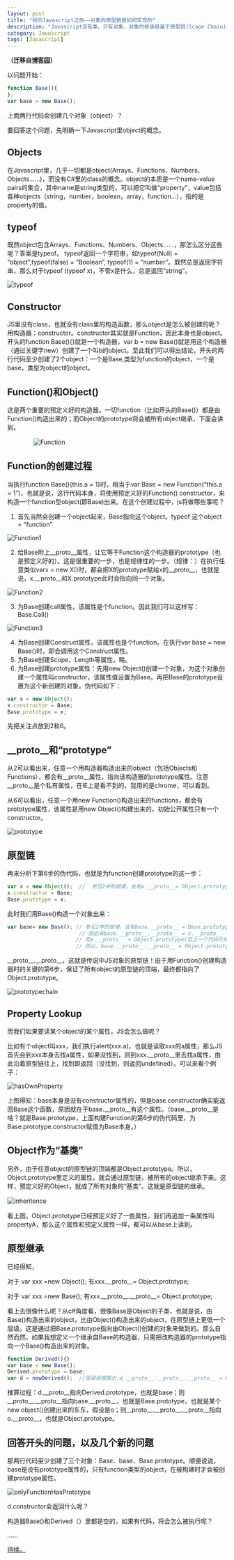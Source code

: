 ```yaml
---
layout: post
title: "我的Javascript之旅——对象的原型链是如何实现的"
description: "Javascript没有类，只有对象，对象的继承是基于原型链(Scope Chain)的，那么在javascript内部，原型链是怎么实现的呢？"
category: Javascript
tags: [Javascript]
---
```


**（迁移自[博客园](http://www.cnblogs.com/CaiAbin/archive/2010/08/25/1808001.html)）**

以问题开始：

```javascript
function Base(){	
};
var base = new Base();
```

上面两行代码会创建几个对象（object）？


要回答这个问题，先明确一下Javascript里object的概念。


## Objects

在Javascript里，几乎一切都是object(Arrays、Functions、Numbers、Objects……)，而没有C#里的class的概念。object的本质是一个name-value pairs的集合，其中name是string类型的，可以把它叫做“property”，value包括各种objects（string，number，boolean，array，function…），指的是property的值。

 

## typeof

既然object包含Arrays、Functions、Numbers、Objects……，那怎么区分这些呢？答案是typeof。 typeof返回一个字符串，如typeof(Null) = “object”,typeof(false) = “Boolean”, typeof(1) = “number”。既然总是返回字符串，那么对于typeof (typeof x)，不管x是什么，总是返回”string”。

![typeof](/uploads/201308/typeof.png "typeof (typeof xxx) === string")
 

## Constructor

JS里没有class，也就没有class里的构造函数，那么object是怎么被创建的呢？用构造器：constructor。constructor其实就是Function，因此本身也是object。开头的function Base(){}就是一个构造器，var b = new Base()就是用这个构造器（通过关键字new）创建了一个叫b的object。至此我们可以得出结论，开头的两行代码至少创建了2个object：一个是Base,类型为function的object，一个是base，类型为object的object。

 

## Function()和Object()

这是两个重要的预定义好的构造器。一切function（比如开头的Base()）都是由Function()构造出来的；而Object的prototype将会被所有object继承，下面会讲到。

　　　　
![Function](/uploads/201308/Function.png)
 

## Function的创建过程

当执行function Base(){this.a = 1}时，相当于var Base = new Function(“this.a = 1”)，也就是说，这行代码本身，将使用预定义好的Function() constructor，来构造一个function型object(即Base)出来。在这个创建过程中，js将做哪些事呢？

1. 首先当然会创建一个object起来，Base指向这个object。typeof 这个object = “function”

  ![Function1](/uploads/201308/function_1.png)

2. 给Base附上\_\_proto\_\_属性，让它等于Function这个构造器的prototype（也是预定义好的）。这是很重要的一步，也是规律性的一步。（规律：）在执行任意类似varx = new X()时，都会把X的prototype赋给x的\_\_proto\_\_，也就是说，x.\_\_proto\_\_和X.prototype此时会指向同一个对象。

  ![Function2](/uploads/201308/function_2.png)

3. 为Base创建call属性，该属性是个function。因此我们可以这样写：Base.Call()

  ![Function3](/uploads/201308/function_3.png)
  
4. 为Base创建Construct属性，该属性也是个function。在执行var base = new Base()时，即会调用这个Construct属性。
5. 为Base创建Scope，Length等属性，略。
6. 为Base创建prototype属性：先用new Object()创建一个对象，为这个对象创建一个属性叫constructor，该属性值设置为Base。再把Base的prototype设置为这个新创建的对象。伪代码如下：

```javascript
var x = new Object();
x.constructor = Base;
Base.prototype = x;
```

先把关注点放到2和6。
 

## \_\_proto\_\_和“prototype”

从2可以看出来，任意一个用构造器构造出来的object（包括Objects和Functions），都会有\_\_proto\_\_属性，指向该构造器的prototype属性。注意\_\_proto\_\_是个私有属性，在IE上是看不到的，我用的是chrome，可以看到。

从6可以看出，任意一个用new Function()构造出来的functions，都会有prototype属性，该属性是用new Object()构建出来的，初始公开属性只有一个constructor。

![prototype](/uploads/201308/prototype.png)

 

## 原型链

再来分析下第6步的伪代码，也就是为function创建prototype的这一步：

```javascript
var x = new Object();  //  参见2中的规律，会有x.__proto__= Object.prototype。
x.constructor = Base;
Base.prototype = x;
```

此时我们用Base()构造一个对象出来：

```javascript
var base= new Base(); // 参见2中的规律，会有base.__proto__ = Base.prototype，也就是 = x。
                       // 因此有base.__proto__.__proto__ = x.__proto__
                      // 而x.__proto__ = Object.prototype(见上一个代码片段)　　
                      // 所以，base.__proto__.__proto__ = Object.prototype.
```

\_\_proto\_\_.\_\_proto\_\_，这就是传说中JS对象的原型链！由于用Function()创建构造器时的关键的第6步，保证了所有object的原型链的顶端，最终都指向了Object.prototype。

![prototypechain](/uploads/201308/prototypechain.png)
 

## Property Lookup

而我们如果要读某个object的某个属性，JS会怎么做呢？

比如有个object叫xxx，我们执行alert(xxx.a)，也就是读取xxx的a属性，那么JS首先会到xxx本身去找a属性，如果没找到，则到xxx.\_\_proto\_\_里去找a属性，由此沿着原型链往上，找到即返回（没找到，则返回undefined）。可以来看个例子：

![hasOwnProperty](/uploads/201308/hasOwnProperty.png)

上图得知：base本身是没有constructor属性的，但是base.constructor确实能返回Base这个函数，原因就在于base.\_\_proto\_\_有这个属性。（base.\_\_proto\_\_是啥？就是Base.prototype，上面构建Function的第6步的伪代码里，为Base.prototype.constructor赋值为Base本身。）

 

## Object作为“基类”

另外，由于任意object的原型链的顶端都是Object.prototype。所以，Object.prototype里定义的属性，就会通过原型链，被所有的object继承下来。这样，预定义好的Object，就成了所有对象的“基类”。这就是原型链的继承。

![inheritence](/uploads/201308/prototypeInheritence.png)　　　

看上图，Object.prototype已经预定义好了一些属性，我们再追加一条属性叫propertyA，那么这个属性和预定义属性一样，都可以从base上读到。

 

## 原型继承

已经得知，

对于 var xxx =new Object(); 有xxx.\_\_proto\_\_= Object.prototype;

对于 var xxx =new Base(); 有xxx.\_\_proto\_\_.\_\_proto\_\_= Object.prototype;

看上去很像什么呢？从c#角度看，很像Base是Object的子类，也就是说，由Base()构造出来的object，比由Object()构造出来的object，在原型链上更低一个层级。这是通过把Base.prototype指向由Object()创建的对象来做到的。那么自然而然，如果我想定义一个继承自Base的构造器，只需把改构造器的prototype指向一个Base()构造出来的对象。

```javascript
function Derived(){}
var base = new Base();
Derived.prototype = base;
var d = newDerived();  //很容易推算出:d.__proto__.__proto__.__proto__ = Object.prototype.
```

推算过程：d.\_\_proto\_\_指向Derived.prototype，也就是base；则\_\_proto\_\_.\_\_proto\_\_指向base.\_\_proto\_\_，也就是Base.prototype，也就是某个new object()创建出来的东东，假设是o；则\_\_proto\_\_.\_\_proto\_\_.\_\_proto\_\_指向o.\_\_proto\_\_，也就是Object.prototype。

 

## 回答开头的问题，以及几个新的问题

那两行代码至少创建了三个对象：Base、base、Base.prototype。顺便说说，base是没有prototype属性的，只有function类型的object，在被构建时才会被创建prototype属性。

![onlyFunctionHasPrototype](/uploads/201308/onlyFunctionHasPrototype.png)
 

d.constructor会返回什么呢？

构造器Base()和Derived（）里都是空的，如果有代码，将会怎么被执行呢？

......

[待续。](/javascript/2013/08/31/javascript-2-new/ "我的Javascript之旅——new以及构造器是如何工作的")